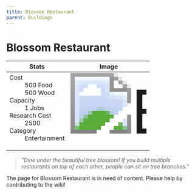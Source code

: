 ```yaml
---
title: Blossom Restaurant
parent: Buildings
---
```

# Blossom Restaurant

[//]: # (Pre-generated content)
<table><thead><tr><th>Stats</th><th>Image</th></tr></thead><tbody><tr><td><dl><dt>Cost</dt><dd>500 Food<br>500 Wood</dd><dt>Capacity</dt><dd>1 Jobs</dd><dt>Research Cost</dt><dd>2500</dd><dt>Category</dt><dd>Entertainment</dd></dl></td><td><style>.building-image {width: 200px;height: 200px;overflow: hidden;position: relative;}.building-image img {image-rendering: pixelated;object-fit: none;transform: scale(10);transform-origin: left top;position: absolute;left: 0;top: 0;}</style><div class="building-image"><img style="object-position: -680px -955px;" src="https://tfe2-wiki.github.io/assets/sprites.png" alt="Blossom Restaurant Back"><img style="object-position: -658px -955px;" src="https://tfe2-wiki.github.io/assets/sprites.png" alt="Blossom Restaurant"></div></td></tr></tbody></table><blockquote><i>"Dine under the beautiful tree blossom! If you build multiple restaurants on top of each other, people can sit on tree branches."</i></blockquote>

The page for Blossom Restaurant is in need of content. Please help by contributing to the wiki!
